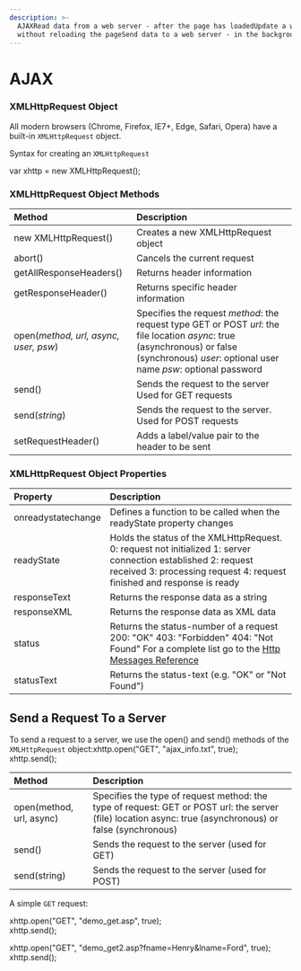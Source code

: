 ```yaml
---
description: >-
  AJAXRead data from a web server - after the page has loadedUpdate a web page
  without reloading the pageSend data to a web server - in the background
---
```


# AJAX

### XMLHttpRequest Object

All modern browsers \(Chrome, Firefox, IE7+, Edge, Safari, Opera\) have a built-in `XMLHttpRequest` object.

Syntax for creating an `XMLHttpRequest` 

var xhttp = new XMLHttpRequest\(\);



### XMLHttpRequest Object Methods

| Method | Description |
| :--- | :--- |
| new XMLHttpRequest\(\) | Creates a new XMLHttpRequest object |
| abort\(\) | Cancels the current request |
| getAllResponseHeaders\(\) | Returns header information |
| getResponseHeader\(\) | Returns specific header information |
| open\(_method, url, async, user, psw_\) | Specifies the request  _method_: the request type GET or POST _url_: the file location _async_: true \(asynchronous\) or false \(synchronous\) _user_: optional user name _psw_: optional password |
| send\(\) | Sends the request to the server Used for GET requests |
| send\(_string_\) | Sends the request to the server. Used for POST requests |
| setRequestHeader\(\) | Adds a label/value pair to the header to be sent |

### XMLHttpRequest Object Properties

| Property | Description |
| :--- | :--- |
| onreadystatechange | Defines a function to be called when the readyState property changes |
| readyState | Holds the status of the XMLHttpRequest. 0: request not initialized 1: server connection established 2: request received 3: processing request 4: request finished and response is ready |
| responseText | Returns the response data as a string |
| responseXML | Returns the response data as XML data |
| status | Returns the status-number of a request 200: "OK" 403: "Forbidden" 404: "Not Found" For a complete list go to the [Http Messages Reference](https://www.w3schools.com/tags/ref_httpmessages.asp) |
| statusText | Returns the status-text \(e.g. "OK" or "Not Found"\) |



## Send a Request To a Server

To send a request to a server, we use the open\(\) and send\(\) methods of the `XMLHttpRequest` object:xhttp.open\("GET", "ajax\_info.txt", true\);  
xhttp.send\(\);

| Method | Description |
| :--- | :--- |
| open\(method, url, async\) | Specifies the type of request  method: the type of request: GET or POST url: the server \(file\) location async: true \(asynchronous\) or false \(synchronous\) |
| send\(\) | Sends the request to the server \(used for GET\) |
| send\(string\) | Sends the request to the server \(used for POST\) |

A simple `GET` request:

xhttp.open\("GET", "demo\_get.asp", true\);  
xhttp.send\(\);

xhttp.open\("GET", "demo\_get2.asp?fname=Henry&lname=Ford", true\); xhttp.send\(\);

